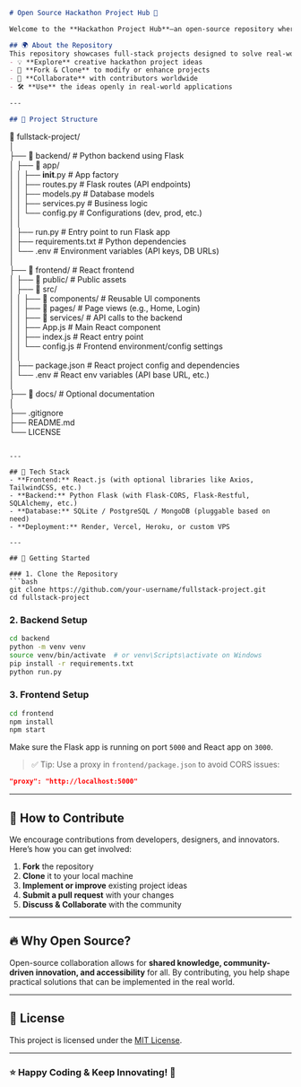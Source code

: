 

```markdown
# Open Source Hackathon Project Hub 🚀  

Welcome to the **Hackathon Project Hub**—an open-source repository where innovation meets real-world problem-solving.  

## 🌍 About the Repository  
This repository showcases full-stack projects designed to solve real-world problems using **React.js (frontend)** and **Python with Flask (backend)**. It is an **open-source** platform, allowing anyone to:  
- 💡 **Explore** creative hackathon project ideas  
- 🔄 **Fork & Clone** to modify or enhance projects  
- 🤝 **Collaborate** with contributors worldwide  
- 🛠️ **Use** the ideas openly in real-world applications  

---

## 📌 Project Structure  

```
📁 fullstack-project/  
│  
├── 📁 backend/                   # Python backend using Flask  
│   ├── 📁 app/  
│   │   ├── __init__.py          # App factory  
│   │   ├── routes.py            # Flask routes (API endpoints)  
│   │   ├── models.py            # Database models  
│   │   ├── services.py          # Business logic  
│   │   └── config.py            # Configurations (dev, prod, etc.)  
│   │  
│   ├── run.py                   # Entry point to run Flask app  
│   ├── requirements.txt         # Python dependencies  
│   └── .env                     # Environment variables (API keys, DB URLs)  
│  
├── 📁 frontend/                  # React frontend  
│   ├── 📁 public/                # Public assets  
│   ├── 📁 src/  
│   │   ├── 📁 components/        # Reusable UI components  
│   │   ├── 📁 pages/             # Page views (e.g., Home, Login)  
│   │   ├── 📁 services/          # API calls to the backend  
│   │   ├── App.js               # Main React component  
│   │   ├── index.js             # React entry point  
│   │   └── config.js            # Frontend environment/config settings  
│   │  
│   ├── package.json             # React project config and dependencies  
│   └── .env                     # React env variables (API base URL, etc.)  
│  
├── 📁 docs/                     # Optional documentation  
│  
├── .gitignore  
├── README.md  
└── LICENSE  
```

---

## 🧠 Tech Stack  
- **Frontend:** React.js (with optional libraries like Axios, TailwindCSS, etc.)  
- **Backend:** Python Flask (with Flask-CORS, Flask-Restful, SQLAlchemy, etc.)  
- **Database:** SQLite / PostgreSQL / MongoDB (pluggable based on need)  
- **Deployment:** Render, Vercel, Heroku, or custom VPS  

---

## 🚀 Getting Started  

### 1. Clone the Repository  
```bash
git clone https://github.com/your-username/fullstack-project.git
cd fullstack-project
```

### 2. Backend Setup  
```bash
cd backend
python -m venv venv
source venv/bin/activate  # or venv\Scripts\activate on Windows
pip install -r requirements.txt
python run.py
```

### 3. Frontend Setup  
```bash
cd frontend
npm install
npm start
```

Make sure the Flask app is running on port `5000` and React app on `3000`.

> ✅ Tip: Use a proxy in `frontend/package.json` to avoid CORS issues:
```json
"proxy": "http://localhost:5000"
```

---

## 🤝 How to Contribute  
We encourage contributions from developers, designers, and innovators. Here’s how you can get involved:  
1. **Fork** the repository  
2. **Clone** it to your local machine  
3. **Implement or improve** existing project ideas  
4. **Submit a pull request** with your changes  
5. **Discuss & Collaborate** with the community  

---

## 🔥 Why Open Source?  
Open-source collaboration allows for **shared knowledge, community-driven innovation, and accessibility** for all. By contributing, you help shape practical solutions that can be implemented in the real world.  

---

## 📃 License  
This project is licensed under the [MIT License](LICENSE).

---

### ⭐ Happy Coding & Keep Innovating! 🚀  
```
